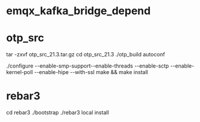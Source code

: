 # emqx_kafka_bridge_depend
# otp_src
tar -zxvf otp_src_21.3.tar.gz
cd otp_src_21.3
./otp_build autoconf

./configure --enable-smp-support--enable-threads --enable-sctp --enable-kernel-poll --enable-hipe --with-ssl
make && make install

# rebar3
cd rebar3
./bootstrap
./rebar3 local install
